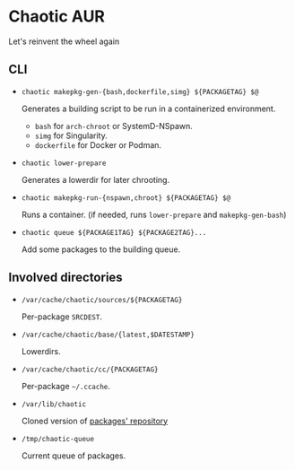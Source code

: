 # Chaotic AUR

Let's reinvent the wheel again

## CLI

* `chaotic makepkg-gen-{bash,dockerfile,simg} ${PACKAGETAG} $@`

    Generates a building script to be run in a containerized environment. 

    * `bash` for `arch-chroot` or SystemD-NSpawn.
    * `simg` for Singularity.
    * `dockerfile` for Docker or Podman. 

* `chaotic lower-prepare`

    Generates a lowerdir for later chrooting.

* `chaotic makepkg-run-{nspawn,chroot} ${PACKAGETAG} $@`

    Runs a container.
    (if needed, runs `lower-prepare` and `makepkg-gen-bash`)

* `chaotic queue ${PACKAGE1TAG} ${PACKAGE2TAG}...`

    Add some packages to the building queue.
    

## Involved directories

* `/var/cache/chaotic/sources/${PACKAGETAG}`

    Per-package `SRCDEST`.

* `/var/cache/chaotic/base/{latest,$DATESTAMP}`

    Lowerdirs.

* `/var/cache/chaotic/cc/{PACKAGETAG}`

    Per-package `~/.ccache`.

* `/var/lib/chaotic`

    Cloned version of [packages' repository](https://github.com/chaotic-aur/packages)

* `/tmp/chaotic-queue`

    Current queue of packages.